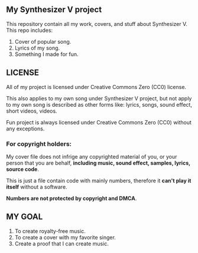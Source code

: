 ## My Synthesizer V project
This repository contain all my work, covers, and stuff about Synthesizer V.
This repo includes:
1. Cover of popular song.
2. Lyrics of my song.
3. Something I made for fun.
## LICENSE
All of my project is licensed under Creative Commons Zero (CC0) license.

This also applies to my own song under Synthesizer V project, but not apply to my own song is described as other forms like: lyrics, songs, sound effect, short videos, videos.

Fun project is always licensed under Creative Commons Zero (CC0) without any exceptions.
### For copyright holders:
My cover file does not infrige any copyrighted material of you, or your person that you are behalf, **including music, sound effect, samples, lyrics, source code**.

This is just a file contain code with mainly numbers, therefore it **can't play it itself** without a software.

**Numbers are not protected by copyright and DMCA**.
## MY GOAL
1. To create royalty-free music.
2. To create a cover with my favorite singer.
3. Create a proof that I can create music.


